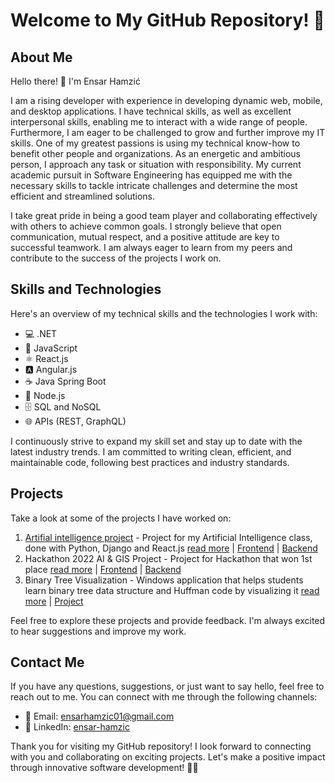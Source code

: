# Welcome to My GitHub Repository! 👋

## About Me

Hello there! 👋 I'm Ensar Hamzić

I am a rising developer with experience in developing dynamic web, mobile, and desktop applications. I have technical skills, as well as excellent interpersonal skills, enabling me to interact with a wide range of people. Furthermore, I am eager to be challenged to grow and further improve my IT skills. One of my greatest passions is using my technical know-how to benefit other people and organizations. As an energetic and ambitious person, I approach any task or situation with responsibility. My current academic pursuit in Software Engineering has equipped me with the necessary skills to tackle intricate challenges and determine the most efficient and streamlined solutions.

I take great pride in being a good team player and collaborating effectively with others to achieve common goals. I strongly believe that open communication, mutual respect, and a positive attitude are key to successful teamwork. I am always eager to learn from my peers and contribute to the success of the projects I work on.

## Skills and Technologies

Here's an overview of my technical skills and the technologies I work with:

- 💻 .NET
- 🚀 JavaScript
- ⚛️ React.js
- 🅰️ Angular.js
- ☕ Java Spring Boot
- 📗 Node.js
- 🗄️ SQL and NoSQL
- 🌐 APIs (REST, GraphQL)

I continuously strive to expand my skill set and stay up to date with the latest industry trends. I am committed to writing clean, efficient, and maintainable code, following best practices and industry standards.

## Projects

Take a look at some of the projects I have worked on:

1. [Artifial intelligence project](https://artificial-intelligence-366f5.web.app/) - Project for my Artificial Intelligence class, done with Python, Django and React.js [read more](https://github.com/ensarhamzic/artificial-intelligence-client/blob/master/README.md) | [Frontend](https://github.com/ensarhamzic/artificial-intelligence-client) | [Backend](https://github.com/ensarhamzic/artificial-intelligence-backend)
2. Hackathon 2022 AI & GIS Project - Project for Hackathon that won 1st place [read more](https://github.com/tarikibrahimovic/Geo-Collector/blob/main/README.md) | [Frontend](https://github.com/tarikibrahimovic/Geo-Collector) | [Backend](https://github.com/tarikibrahimovic/Geo-CollectorAPI)
3. Binary Tree Visualization - Windows application that helps students learn binary tree data structure and Huffman code by visualizing it [read more](https://github.com/ensarhamzic/BinaryTreeProject/blob/master/README.md) | [Project](https://github.com/ensarhamzic/BinaryTreeProject)

Feel free to explore these projects and provide feedback. I'm always excited to hear suggestions and improve my work.

## Contact Me

If you have any questions, suggestions, or just want to say hello, feel free to reach out to me. You can connect with me through the following channels:

- 📧 Email: ensarhamzic01@gmail.com
- 💼 LinkedIn: [ensar-hamzic](https://www.linkedin.com/in/ensar-hamzic)

Thank you for visiting my GitHub repository! I look forward to connecting with you and collaborating on exciting projects. Let's make a positive impact through innovative software development! 👨‍💻
